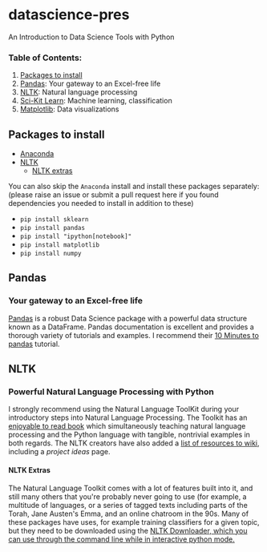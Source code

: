 # datascience-pres
An Introduction to Data Science Tools with Python

### Table of Contents:
1. [Packages to install](https://github.com/emmagras/datascience-pres/tree/master#packages-to-install)
1. [Pandas](https://github.com/emmagras/datascience-pres/tree/master#pandas): Your gateway to an Excel-free life
1. [NLTK](https://github.com/emmagras/datascience-pres/tree/master#nltk): Natural language processing
1. [Sci-Kit Learn](https://github.com/emmagras/datascience-pres/tree/master#sklearn): Machine learning, classification
1. [Matplotlib](https://github.com/emmagras/datascience-pres/tree/master#matplotlib): Data visualizations

## Packages to install
- [Anaconda]()
- [NLTK]()
  - [NLTK extras]()

You can also skip the `Anaconda` install and install these packages separately:
(please raise an issue or submit a pull request here if you found dependencies you needed to install in addition to these)
- `pip install sklearn`
- `pip install pandas`
- `pip install "ipython[notebook]"`
- `pip install matplotlib`
- `pip install numpy`


## Pandas
### Your gateway to an Excel-free life

[Pandas](http://pandas.pydata.org/) is a robust Data Science package with a powerful data structure known as a DataFrame. Pandas documentation is excellent and provides a thorough variety of tutorials and examples. I recommend their [10 Minutes to pandas](http://pandas.pydata.org/pandas-docs/stable/10min.html) tutorial.

## NLTK
### Powerful Natural Language Processing with Python

I strongly recommend using the Natural Language ToolKit during your introductory steps into Natural Language Processing. The Toolkit has an [enjoyable to read book](http://www.nltk.org/book/) which simultaneously teaching natural language processing and the Python language with tangible, nontrivial examples in both regards. 
The NLTK creators have also added a [list of resources to wiki](https://github.com/nltk/nltk/wiki), including a *project ideas* page. 
####  NLTK Extras

The Natural Language Toolkit comes with a lot of features built into it, and still many others that you're probably never going to use (for example, a multitude of languages, or a series of tagged texts including parts of the Torah, Jane Austen's Emma, and an online chatroom in the 90s. Many of these packages have uses, for example training classifiers for a given topic, but they need to be downloaded using the [NLTK Downloader, which you can use through the command line while in interactive python mode.](http://www.nltk.org/data.html)
